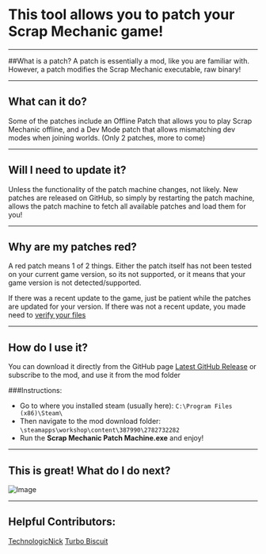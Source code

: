 # This tool allows you to patch your Scrap Mechanic game!

___
##What is a patch? 
A patch is essentially a mod, like you are familiar with. However, a patch modifies the Scrap Mechanic executable, raw binary!

___
## What can it do? 
Some of the patches include an Offline Patch that allows you to play Scrap Mechanic offline, and a Dev Mode patch that allows mismatching dev modes when joining worlds.
(Only 2 patches, more to come)

___
## Will I need to update it? 
Unless the functionality of the patch machine changes, not likely. New patches are released on GitHub, so simply by restarting the patch machine, allows the patch machine to fetch all available patches and load them for you!

___
## Why are my patches red? 
A red patch means 1 of 2 things. Either the patch itself has not been tested on your current game version, so its not supported, or it means that your game version is not detected/supported.

If there was a recent update to the game, just be patient while the patches are updated for your version. If there was not a recent update, you made need to [verify your files](https://www.youtube.com/watch?v=4tTMRLhN72U)

___
## How do I use it? 
You can download it directly from the GitHub page [Latest GitHub Release](https://github.com/TheGuy920/Scrap-Mechanic-Patch-Machine/releases) or subscribe to the mod, and use it from the mod folder

###Instructions:
 - Go to where you installed steam (usually here):
```C:\Program Files (x86)\Steam\```
 - Then navigate to the mod download folder:
```\steamapps\workshop\content\387990\2782732282```
 - Run the **Scrap Mechanic Patch Machine.exe** and enjoy!

___
## This is great! What do I do next? 
![Image](https://i.imgur.com/p7Fv1Z6.gif)

___
## Helpful Contributors: 
[TechnologicNick](https://steamcommunity.com/id/TechnologicNick/)
[Turbo Biscuit](https://steamcommunity.com/id/trbodev/)
